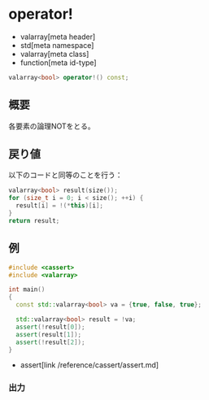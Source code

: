 # operator!
* valarray[meta header]
* std[meta namespace]
* valarray[meta class]
* function[meta id-type]

```cpp
valarray<bool> operator!() const;
```

## 概要
各要素の論理NOTをとる。


## 戻り値
以下のコードと同等のことを行う：

```cpp
valarray<bool> result(size());
for (size_t i = 0; i < size(); ++i) {
  result[i] = !(*this)[i];
}
return result;
```


## 例
```cpp
#include <cassert>
#include <valarray>

int main()
{
  const std::valarray<bool> va = {true, false, true};

  std::valarray<bool> result = !va;
  assert(!result[0]);
  assert(result[1]);
  assert(!result[2]);
}
```
* assert[link /reference/cassert/assert.md]

### 出力
```
```



